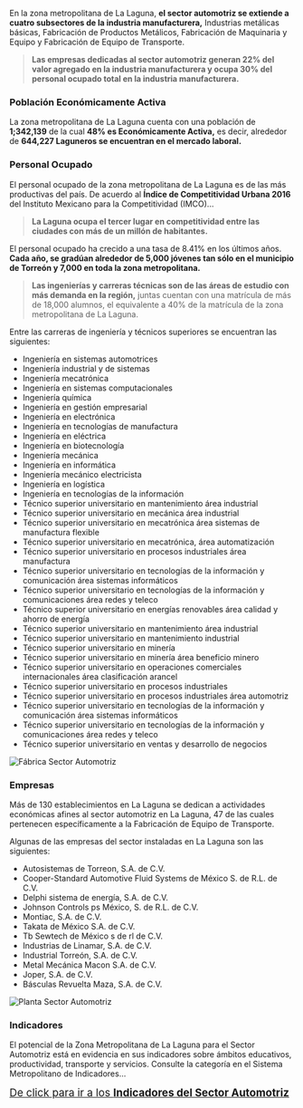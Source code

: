 
En la zona metropolitana de La Laguna, **el sector automotriz se extiende a cuatro subsectores de la industria manufacturera,** Industrias metálicas básicas, Fabricación de Productos Metálicos, Fabricación de Maquinaria y Equipo y Fabricación de Equipo de Transporte.

> **Las empresas dedicadas al sector automotriz generan 22%  del valor agregado en la industria manufacturera y ocupa 30% del personal ocupado total en la industria manufacturera.**

### Población Económicamente Activa

La zona metropolitana de La Laguna cuenta con una población de **1;342,139** de la cual **48% es Económicamente Activa,** es decir, alrededor de **644,227 Laguneros se encuentran en el mercado laboral.**

### Personal Ocupado

El personal ocupado de la zona metropolitana de La Laguna es de las más productivas del país. De acuerdo al **Índice de Competitividad Urbana 2016** del Instituto Mexicano para la Competitividad (IMCO)...

> **La Laguna ocupa el tercer lugar en competitividad entre las ciudades con más de un millón de habitantes.**

El personal ocupado ha crecido a una tasa de 8.41% en los últimos años. **Cada año, se gradúan alrededor de 5,000 jóvenes tan sólo en el municipio de Torreón y 7,000 en toda la zona metropolitana.**

> **Las ingenierías y carreras técnicas son de las áreas de estudio con más demanda en la región,** juntas cuentan con una matrícula de más de 18,000 alumnos, el equivalente a 40% de la matrícula de la zona metropolitana de La Laguna.

Entre las carreras de ingeniería y técnicos superiores se encuentran las siguientes:

* Ingeniería en sistemas automotrices
* Ingeniería industrial y de sistemas
* Ingeniería mecatrónica
* Ingeniería en sistemas computacionales
* Ingeniería química
* Ingeniería en gestión empresarial
* Ingeniería en electrónica
* Ingeniería en tecnologías de manufactura
* Ingeniería en eléctrica
* Ingeniería en biotecnología
* Ingeniería mecánica
* Ingeniería en informática
* Ingeniería mecánico electricista
* Ingeniería en logística
* Ingeniería en tecnologías de la información
* Técnico superior universitario en mantenimiento área industrial
* Técnico superior universitario en mecánica área industrial
* Técnico superior universitario en mecatrónica área sistemas de manufactura flexible
* Técnico superior universitario en mecatrónica, área automatización
* Técnico superior universitario en procesos industriales área manufactura
* Técnico superior universitario en tecnologías de la información y comunicación área sistemas informáticos
* Técnico superior universitario en tecnologías de la información y comunicaciones área redes y teleco
* Técnico superior universitario en energías renovables área calidad y ahorro de energía
* Técnico superior universitario en mantenimiento área industrial
* Técnico superior universitario en mantenimiento industrial
* Técnico superior universitario en minería
* Técnico superior universitario en minería área beneficio minero
* Técnico superior universitario en operaciones comerciales internacionales área clasificación arancel
* Técnico superior universitario en procesos industriales
* Técnico superior universitario en procesos industriales área automotriz
* Técnico superior universitario en tecnologías de la información y comunicación área sistemas informáticos
* Técnico superior universitario en tecnologías de la información y comunicaciones área redes y teleco
* Técnico superior universitario en ventas y desarrollo de negocios

<img class="img-responsive" src="sector-automotriz/fabrica-sector-automotriz.jpg" alt="Fábrica Sector Automotriz">

### Empresas

Más de 130 establecimientos en La Laguna se dedican a actividades económicas afines al sector automotriz en La Laguna, 47 de las cuales pertenecen específicamente a la Fabricación de Equipo de Transporte.

Algunas de las empresas del sector instaladas en La Laguna son las siguientes:

* Autosistemas de Torreon, S.A. de C.V.
* Cooper-Standard Automotive Fluid Systems de México S. de R.L. de C.V.
* Delphi sistema de energía, S.A. de C.V.
* Johnson Controls ps México, S. de R.L. de C.V.
* Montiac, S.A. de C.V.
* Takata de México S.A. de C.V.
* Tb Sewtech de México s de rl de C.V.
* Industrias de Linamar, S.A. de C.V.
* Industrial Torreón, S.A. de C.V.
* Metal Mecánica Macon S.A.  de C.V.
* Joper, S.A. de C.V.
* Básculas Revuelta Maza, S.A. de C.V.

<img class="img-responsive" src="sector-automotriz/planta-sector-automotriz.jpg" alt="Planta Sector Automotriz">

### Indicadores

El potencial de la Zona Metropolitana de La Laguna para el Sector Automotriz está en evidencia en sus indicadores sobre ámbitos educativos, productividad, transporte y servicios. Consulte la categoría en el Sistema Metropolitano de Indicadores...

<div style="margin-top:8px; margin-bottom:16px;"><a href="../indicadores-categorias/sector-automotriz.html"><span style="font-size:32pt"><i class="fa fa-line-chart" aria-hidden="true"></i></span> <span style="font-size:14pt"> De click para ir a los <b>Indicadores del Sector Automotriz</b></span></a></div>
